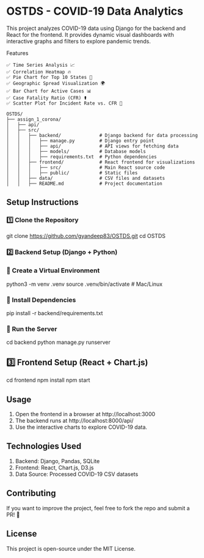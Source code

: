 # OSTDS - COVID-19 Data Analytics

This project analyzes COVID-19 data using Django for the backend and React for the frontend. It provides dynamic visual dashboards with interactive graphs and filters to explore pandemic trends.

Features

```
✅ Time Series Analysis 📈
✅ Correlation Heatmap 🔥
✅ Pie Chart for Top 10 States 🍕
✅ Geographic Spread Visualization 🌍
✅ Bar Chart for Active Cases 📊
✅ Case Fatality Ratio (CFR) ⚰️
✅ Scatter Plot for Incident Rate vs. CFR 🎯
```

```
OSTDS/
├── assign_1_corona/
│   ├── api/
│   ├── src/
│   │   ├── backend/              # Django backend for data processing
│   │   │   ├── manage.py         # Django entry point
│   │   │   ├── api/              # API views for fetching data
│   │   │   ├── models/           # Database models
│   │   │   ├── requirements.txt  # Python dependencies
│   │   ├── frontend/             # React frontend for visualizations
│   │   │   ├── src/              # Main React source code
│   │   │   ├── public/           # Static files
│   │   ├── data/                 # CSV files and datasets
│   │   ├── README.md             # Project documentation
```

## Setup Instructions

### 1️⃣ Clone the Repository
git clone https://github.com/gyandeep83/OSTDS.git
cd OSTDS

### 2️⃣ Backend Setup (Django + Python)

### 📌 Create a Virtual Environment
python3 -m venv .venv
source .venv/bin/activate  # Mac/Linux

### 📌 Install Dependencies
pip install -r backend/requirements.txt

### 📌 Run the Server
cd backend
python manage.py runserver

## 3️⃣ Frontend Setup (React + Chart.js)
cd frontend
npm install
npm start


## Usage

1. Open the frontend in a browser at http://localhost:3000
2. The backend runs at http://localhost:8000/api/
3. Use the interactive charts to explore COVID-19 data.

## Technologies Used

1. Backend: Django, Pandas, SQLite
2. Frontend: React, Chart.js, D3.js
3. Data Source: Processed COVID-19 CSV datasets

## Contributing

If you want to improve the project, feel free to fork the repo and submit a PR! 🚀

## License

This project is open-source under the MIT License.

